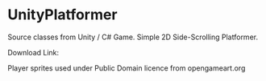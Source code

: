 # UnityPlatformer
Source classes from Unity / C# Game. Simple 2D Side-Scrolling Platformer.

Download Link: 

Player sprites used under Public Domain licence from opengameart.org
